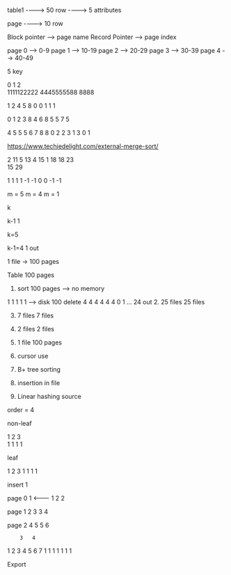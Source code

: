 table1 ----> 50 row
       ----> 5 attributes

page ----> 10 row

Block pointer --> page name
Record Pointer --> page index 


page 0   --> 0-9
page 1   --> 10-19
page 2   --> 20-29
page 3   --> 30-39
page 4   --> 40-49


5 key

0           1          2        
1111122222 4445555588 8888


1 2 4 5 8
0 0 1 1 1

0          1        2       3
8 4       6 8      5 5     7 5




4 5 5 5 6 7 8 8
0 2 2 3 1 3 0 1

https://www.techiedelight.com/external-merge-sort/




  2           11
     	5         13
     4                 15 
1                            18
     				   		 18     23      	
     				   15                     29

1 1  1  1      -1   -1    0     0      -1         -1



m = 5
m = 4
m = 1 

k 

k-1
1

k=5

k-1=4
1 out

1 file -> 100 pages

Table 100 pages

1. sort 100 pages -->  no memory

1 1 1 1       1 --> disk
100 delete
	4 4 4 4 4 4
   0 1 ... 24 out
2. 25 files
25 files

3. 7 files
7 files

4. 2 files
2 files

5. 1 file
100 pages


1. cursor use
2. B+ tree sorting
3. insertion in file
4. Linear hashing source



order = 4

non-leaf

   1  2  3             
 1   1  1  1
    


leaf

1 2 3
1 1 1  1

insert 1


page 0
1  <---
1
2
2

page 1
2
3
3
4

page 2
4
5
5
6



        3   4

1 2       3    4 5 6 7 
1 1       1    1 1 1 1


Export



